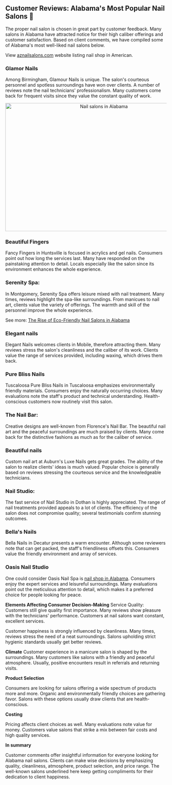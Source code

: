 ## Customer Reviews: Alabama's Most Popular Nail Salons 👋
The proper nail salon is chosen in great part by customer feedback. Many salons in Alabama have attracted notice for their high caliber offerings and customer satisfaction. Based on client comments, we have compiled some of Alabama's most well-liked nail salons below.

View <a href="https://aznailsalons.com/">aznailsalons.com</a> website listing nail shop in American.

<h3>Glamor Nails</h3>

Among Birmingham, Glamour Nails is unique. The salon's courteous personnel and spotless surroundings have won over clients. A number of reviews note the nail technicians' professionalism. Many customers come back for frequent visits since they value the constant quality of work.

<center><img class="size-full wp-image-2055" src="http://aznailsalons.com/wp-content/uploads/2024/10/Nail-salons-in-Alabama.jpg" alt="Nail salons in Alabama" width="600" height="400" /></center>

<h3>Beautiful Fingers</h3>

Fancy Fingers in Huntsville is focused in acrylics and gel nails. Consumers point out how long the services last. Many have responded on the painstaking attention to detail. Locals especially like the salon since its environment enhances the whole experience.

<h3>Serenity Spa:</h3>

In Montgomery, Serenity Spa offers leisure mixed with nail treatment. Many times, reviews highlight the spa-like surroundings. From manicues to nail art, clients value the variety of offerings. The warmth and skill of the personnel improve the whole experience.

See more: <a href="https://hackmd.io/@NaMQgbv4QrCG1BiJpSOxZg/BkqjswvkJe">The Rise of Eco-Friendly Nail Salons in Alabama</a>

<h3>Elegant nails</h3>

Elegant Nails welcomes clients in Mobile, therefore attracting them. Many reviews stress the salon's cleanliness and the caliber of its work. Clients value the range of services provided, including waxing, which drives them back.

<h3>Pure Bliss Nails</h3>

Tuscaloosa Pure Bliss Nails in Tuscaloosa emphasizes environmentally friendly materials. Consumers enjoy the naturally occurring choices. Many evaluations note the staff's product and technical understanding. Health-conscious customers now routinely visit this salon.

<h3>The Nail Bar:</h3>

Creative designs are well-known from Florence's Nail Bar. The beautiful nail art and the peaceful surroundings are much praised by clients. Many come back for the distinctive fashions as much as for the caliber of service.

<h3>Beautiful nails</h3>

Custom nail art at Auburn's Luxe Nails gets great grades. The ability of the salon to realize clients' ideas is much valued. Popular choice is generally based on reviews stressing the courteous service and the knowledgeable technicians.

<h3>Nail Studio:</h3>

The fast service of Nail Studio in Dothan is highly appreciated. The range of nail treatments provided appeals to a lot of clients. The efficiency of the salon does not compromise quality; several testimonials confirm stunning outcomes.

<h3>Bella's Nails</h3>

Bella Nails in Decatur presents a warm encounter. Although some reviewers note that can get packed, the staff's friendliness offsets this. Consumers value the friendly environment and array of services.

<h3>Oasis Nail Studio</h3>
One could consider Oasis Nail Spa is <a href="https://aznailsalons.com/al/">nail shop in Alabama</a>. Consumers enjoy the expert services and leisureful surroundings. Many evaluations point out the meticulous attention to detail, which makes it a preferred choice for people looking for peace.

<b>Elements Affecting Consumer Decision-Making</b>
Service Quality:
Customers still give quality first importance. Many reviews show pleasure with the technicians' performance. Customers at nail salons want constant, excellent services.

Customer happiness is strongly influenced by cleanliness. Many times, reviews stress the need of a neat surroundings. Salons upholding strict hygienic standards usually get better reviews.

<b>Climate</b>
Customer experience in a manicure salon is shaped by the surroundings. Many customers like salons with a friendly and peaceful atmosphere. Usually, positive encounters result in referrals and returning visits.

<b>Product Selection</b>

Consumers are looking for salons offering a wide spectrum of products more and more. Organic and environmentally friendly choices are gathering favor. Salons with these options usually draw clients that are health-conscious.

<b>Costing</b>

Pricing affects client choices as well. Many evaluations note value for money. Customers value salons that strike a mix between fair costs and high quality services.

<b>In summary</b>

Customer comments offer insightful information for everyone looking for Alabama nail salons. Clients can make wise decisions by emphasizing quality, cleanliness, atmosphere, product selection, and price range. The well-known salons underlined here keep getting compliments for their dedication to client happiness.
<!--
**aznailsalons/aznailsalons** is a ✨ _special_ ✨ repository because its `README.md` (this file) appears on your GitHub profile.

Here are some ideas to get you started:

- 🔭 I’m currently working on ...
- 🌱 I’m currently learning ...
- 👯 I’m looking to collaborate on ...
- 🤔 I’m looking for help with ...
- 💬 Ask me about ...
- 📫 How to reach me: ...
- 😄 Pronouns: ...
- ⚡ Fun fact: ...
-->
